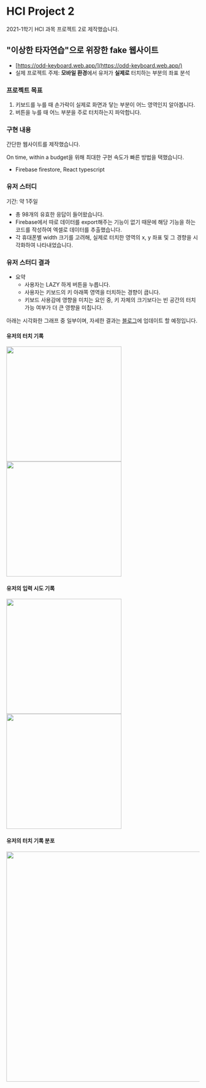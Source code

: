 # HCI Project 2

2021-1학기 HCI 과목 프로젝트 2로 제작했습니다.

## "이상한 타자연습"으로 위장한 fake 웹사이트

- [https://odd-keyboard.web.app/](https://odd-keyboard.web.app/)
- 실제 프로젝트 주제: **모바일 환경**에서 유저가 **실제로** 터치하는 부분의 좌표 분석

### 프로젝트 목표

1. 키보드를 누를 때 손가락이 실제로 화면과 닿는 부분이 어느 영역인지 알아봅니다.
2. 버튼을 누를 때 어느 부분을 주로 터치하는지 파악합니다.

### 구현 내용

간단한 웹사이트를 제작했습니다.

On time, within a budget을 위해 최대한 구현 속도가 빠른 방법을 택했습니다.

- Firebase firestore, React typescript

### 유저 스터디

기간: 약 1주일

- 총 98개의 유효한 응답이 들어왔습니다.
- Firebase에서 따로 데이터를 export해주는 기능이 없기 때문에 해당 기능을 하는 코드를 작성하여 엑셀로 데이터를 추출했습니다.
- 각 휴대폰별 width 크기를 고려해, 실제로 터치한 영역의 x, y 좌표 및 그 경향을 시각화하여 나타내었습니다.

### 유저 스터디 결과

- 요약
  - 사용자는 LAZY 하게 버튼을 누릅니다.
  - 사용자는 키보드의 키 아래쪽 영역을 터치하는 경향이 큽니다.
  - 키보드 사용감에 영향을 미치는 요인 중, 키 자체의 크기보다는 빈 공간의 터치 가능 여부가 더 큰 영향을 미칩니다.

아래는 시각화한 그래프 중 일부이며, 자세한 결과는 [블로그](https://velog.io/@broccolism)에 업데이트 할 예정입니다.

#### 유저의 터치 기록

<div style={{display: "flex", flexDirection: "row"}}>
  <img width="300" src=https://user-images.githubusercontent.com/45515332/122631640-02b08b00-d108-11eb-82de-b7e49652b232.png>
  <img width="300" src=https://user-images.githubusercontent.com/45515332/122631654-21168680-d108-11eb-94dc-8fd9cb887dea.png>
</div>

#### 유저의 입력 시도 기록

<div style={{display: "flex", flexDirection: "row"}}>
  <img width="300" src=https://user-images.githubusercontent.com/45515332/122631578-8cac2400-d107-11eb-8c69-ef4031b1fa74.png>
  <img width="300" src=https://user-images.githubusercontent.com/45515332/122631580-8e75e780-d107-11eb-905f-1240c67252dc.png>
</div>

#### 유저의 터치 기록 분포

<img width="600" src=https://user-images.githubusercontent.com/45515332/122631584-92096e80-d107-11eb-867b-2321a5845cc9.png>
